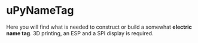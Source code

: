 # uPyNameTag
Here you will find what is needed to construct or build a somewhat **electric name tag**. 3D printing, an ESP and a SPI display is required.
